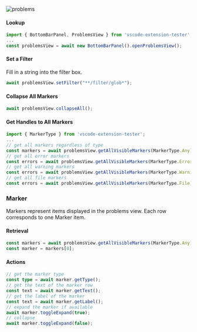 ![problems](https://user-images.githubusercontent.com/4181232/56641152-fe49ce00-6674-11e9-9a5d-096a61c0b835.png)

#### Lookup

```typescript
import { BottomBarPanel, ProblemsView } from 'vscode-extension-tester';
...
const problemsView = await new BottomBarPanel().openProblemsView();
```

#### Set a Filter

Fill in a string into the filter box.

```typescript
await problemsView.setFilter("**/filter/glob*");
```

#### Collapse All Markers

```typescript
await problemsView.collapseAll();
```

#### Get Handles to All Markers

```typescript
import { MarkerType } from 'vscode-extension-tester';
...
// get all markers regardless of type
const markers = await problemsView.getAllVisibleMarkers(MarkerType.Any);
// get all error markers
const errors = await problemsView.getAllVisibleMarkers(MarkerType.Error);
// get all warning markers
const errors = await problemsView.getAllVisibleMarkers(MarkerType.Warning);
// get all file markers
const errors = await problemsView.getAllVisibleMarkers(MarkerType.File);
```

### Marker

Markers represent items displayed in the problems view. Each row corresponds to one Marker item.

#### Retrieval

```typescript
const markers = await problemsView.getAllVisibleMarkers(MarkerType.Any);
const marker = markers[0];
```

#### Actions

```typescript
// get the marker type
const type = await marker.getType();
// get the text of the marker row
const text = await marker.getText();
// get the label of the marker
const text = await marker.getLabel();
// expand the marker if available
await marker.toggleExpand(true);
// collapse
await marker.toggleExpand(false);
```
